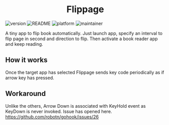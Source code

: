 <h1 align="center">
    Flippage
</h1>

![version](https://img.shields.io/badge/version-1.4.0-brightgreen)
![README](https://img.shields.io/badge/README-available-brightgreen)
![platform](https://img.shields.io/badge/platform-mac-blue)
![maintainer](https://img.shields.io/badge/maintainer-Takuya%20HARA-brightgreen)

A tiny app to flip book automatically. Just launch app, specify an interval to flip page in second and direction to flip. Then activate a book reader app and keep reading.

## How it works

Once the target app has selected Flippage sends key code periodically as if arrow key has pressed.

## Workaround

Unlike the others, Arrow Down is associated with KeyHold event as KeyDown is never invoked. Issue has opened here.
https://github.com/robotn/gohook/issues/26

